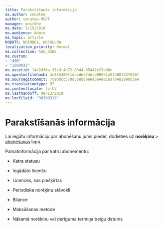 ```yaml
---
title: Parakstīšanās informācija
ms.author: cmcatee
author: cmcatee-MSFT
manager: mnirkhe
ms.date: 5/15/2018
ms.audience: Admin
ms.topic: article
ROBOTS: NOINDEX, NOFOLLOW
localization_priority: Normal
ms.collection: Adm_O365
ms.custom:
- "490"
- "1500032"
ms.assetid: 14d2d36a-37cd-4d72-8344-85447e27a38e
ms.openlocfilehash: 3c455489f1daadee74eca909e1a974887227039f
ms.sourcegitcommit: 7c90dcc570d32ebd968e3e4e816a7b482890b3a4
ms.translationtype: MT
ms.contentlocale: lv-LV
ms.lasthandoff: 08/13/2019
ms.locfileid: "36388319"
---
```

# <a name="subscription-information"></a>Parakstīšanās informācija

Lai iegūtu informāciju par abonēšanu jums pieder, dodieties uz **norēķinu** \> [abonēšanas](https://go.microsoft.com/fwlink/p/?linkid=842054) lapā.
  
Pamatinformācija par katru abonementu:
  
- Katra statusu

- Iegādāto licenču

- Licences, kas piešķirtas

- Periodiska norēķinu stāvokli

- Bilance

- Maksāšanas metode

- Nākamā norēķinu vai derīguma termiņa beigu datums